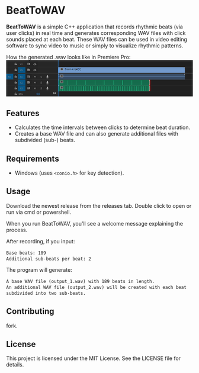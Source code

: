 # BeatToWAV
**BeatToWAV** is a simple C++ application that records rhythmic beats (via user clicks) in real time and generates corresponding WAV files with click sounds placed at each beat. These WAV files can be used in video editing software to sync video to music or simply to visualize rhythmic patterns.

How the generated .wav looks like in Premiere Pro:
![screenshot](grafik.png)

## Features

- Calculates the time intervals between clicks to determine beat duration.
- Creates a base WAV file and can also generate additional files with subdivided (sub-) beats.

## Requirements

- Windows (uses `<conio.h>` for key detection).

## Usage

Download the newest release from the releases tab. Double click to open or run via cmd or powershell.

When you run BeatToWAV, you'll see a welcome message explaining the process.

After recording, if you input:

    Base beats: 189
    Additional sub-beats per beat: 2

The program will generate:

    A base WAV file (output_1.wav) with 189 beats in length.
    An additional WAV file (output_2.wav) will be created with each beat subdivided into two sub-beats.


## Contributing

fork.

## License

This project is licensed under the MIT License. See the LICENSE file for details.
